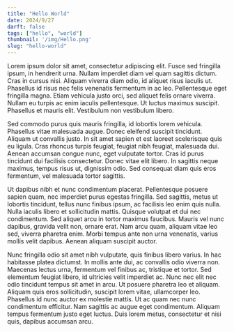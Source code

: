 ```yaml
---
title: "Hello World"
date: 2024/9/27
darft: false
tags: ["hello", "world"]
thumbnail: '/img/Hello.png'
slug: "hello-world"
---
```

Lorem ipsum dolor sit amet, consectetur adipiscing elit. Fusce sed fringilla ipsum, in hendrerit urna. Nullam imperdiet diam vel quam sagittis dictum. Cras in cursus nisi. Aliquam viverra diam odio, id aliquet risus iaculis ut. Phasellus id risus nec felis venenatis fermentum in ac leo. Pellentesque eget fringilla magna. Etiam vehicula justo orci, sed aliquet felis ornare viverra. Nullam eu turpis ac enim iaculis pellentesque. Ut luctus maximus suscipit. Phasellus et mauris elit. Vestibulum non vestibulum libero.

Sed commodo purus quis mauris fringilla, id lobortis lorem vehicula. Phasellus vitae malesuada augue. Donec eleifend suscipit tincidunt. Aliquam ut convallis justo. In sit amet sapien et est laoreet scelerisque quis eu ligula. Cras rhoncus turpis feugiat, feugiat nibh feugiat, malesuada dui. Aenean accumsan congue nunc, eget vulputate tortor. Cras id purus tincidunt dui facilisis consectetur. Donec vitae elit libero. In sagittis neque maximus, tempus risus ut, dignissim odio. Sed consequat diam quis eros fermentum, vel malesuada tortor sagittis.

Ut dapibus nibh et nunc condimentum placerat. Pellentesque posuere sapien quam, nec imperdiet purus egestas fringilla. Sed sagittis, metus ut lobortis tincidunt, tellus nunc finibus ipsum, ac facilisis leo enim quis nulla. Nulla iaculis libero et sollicitudin mattis. Quisque volutpat et dui nec condimentum. Sed aliquet arcu in tortor maximus faucibus. Mauris vel nunc dapibus, gravida velit non, ornare erat. Nam arcu quam, aliquam vitae leo sed, viverra pharetra enim. Morbi tempus ante non urna venenatis, varius mollis velit dapibus. Aenean aliquam suscipit auctor.

Nunc fringilla odio sit amet nibh vulputate, quis finibus libero varius. In hac habitasse platea dictumst. In mollis ante dui, ac convallis odio viverra non. Maecenas lectus urna, fermentum vel finibus ac, tristique et tortor. Sed elementum feugiat libero, id ultricies velit imperdiet ac. Nunc nec elit nec odio tincidunt tempus sit amet in arcu. Ut posuere pharetra leo et aliquam. Aliquam quis eros sollicitudin, suscipit lorem vitae, ullamcorper leo. Phasellus id nunc auctor ex molestie mattis. Ut ac quam nec nunc condimentum efficitur. Nam sagittis ac augue eget condimentum. Aliquam tempus fermentum justo eget luctus. Duis lorem metus, consectetur et nisi quis, dapibus accumsan arcu.